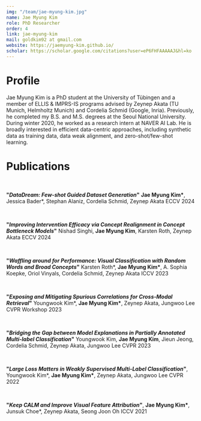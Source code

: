 ```yaml
---
img: "/team/jae-myung-kim.jpg"
name: Jae Myung Kim
role: PhD Researcher
order: 4
link: jae-myung-kim
mail: goldkim92 at gmail.com
website: https://jaemyung-kim.github.io/
scholar: https://scholar.google.com/citations?user=eP6FHFAAAAAJ&hl=ko
---
```


# Profile
Jae Myung Kim is a PhD student at the University of Tübingen and a member of ELLIS & IMPRS-IS programs advised by Zeynep Akata (TU Munich, Helmholtz Munich) and Cordelia Schmid (Google, Inria). Previously, he completed my B.S. and M.S. degrees at the Seoul National University. During winter 2020, he worked as a research intern at NAVER AI Lab. He is broadly interested in efficient data-centric approaches, including synthetic data as training data, data weak alignment, and zero-shot/few-shot learning.

# Publications

</br>

__"_DataDream: Few-shot Guided Dataset Generation_"__
__Jae Myung Kim*__, Jessica Bader*, Stephan Alaniz, Cordelia Schmid, Zeynep Akata
ECCV 2024

</br>

__"_Improving Intervention Efficacy via Concept Realignment in Concept Bottleneck Models_"__
Nishad Singhi, __Jae Myung Kim__, Karsten Roth, Zeynep Akata
ECCV 2024

</br>

__"_Waffling around for Performance: Visual Classification with Random Words and Broad Concepts_"__
Karsten Roth*, __Jae Myung Kim*__, A. Sophia Koepke, Oriol Vinyals, Cordelia Schmid, Zeynep Akata
ICCV 2023

</br>

__"_Exposing and Mitigating Spurious Correlations for Cross-Modal Retrieval_"__
Youngwook Kim*, __Jae Myung Kim*__, Zeynep Akata, Jungwoo Lee
CVPR Workshop 2023

</br>

__"_Bridging the Gap between Model Explanations in Partially Annotated Multi-label Classification_"__
Youngwook Kim, __Jae Myung Kim__, Jieun Jeong, Cordelia Schmid, Zeynep Akata, Jungwoo Lee
CVPR 2023

</br>

__"_Large Loss Matters in Weakly Supervised Multi-Label Classification_"__, 
Youngwook Kim*, __Jae Myung Kim*__, Zeynep Akata, Jungwoo Lee
CVPR 2022

</br>

__"_Keep CALM and Improve Visual Feature Attribution_"__, 
__Jae Myung Kim*__, Junsuk Choe*, Zeynep Akata, Seong Joon Oh
ICCV 2021


